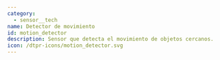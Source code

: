 ```yaml
---
category: 
  - sensor__tech
name: Detector de movimiento
id: motion_detector
description: Sensor que detecta el movimiento de objetos cercanos.
icon: /dtpr-icons/motion_detector.svg
---
```

